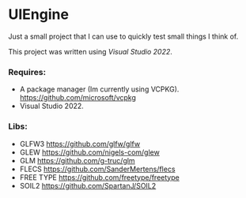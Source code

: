 # UIEngine
Just a small project that I can use to quickly test small things I think of.

This project was written using *Visual Studio 2022*.

### Requires:
 - A package manager (Im currently using VCPKG).
   https://github.com/microsoft/vcpkg
 - Visual Studio 2022.
 
### Libs:
 - GLFW3
   https://github.com/glfw/glfw
 - GLEW
   https://github.com/nigels-com/glew
 - GLM
   https://github.com/g-truc/glm
 - FLECS
   https://github.com/SanderMertens/flecs
 - FREE TYPE
   https://github.com/freetype/freetype
 - SOIL2
   https://github.com/SpartanJ/SOIL2
